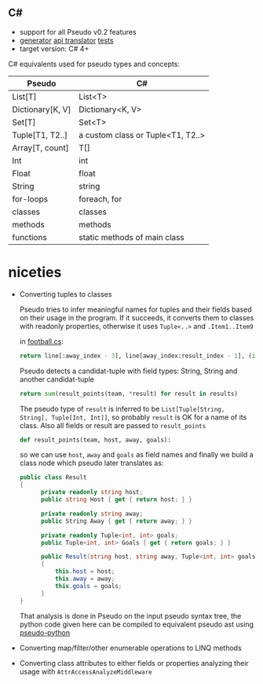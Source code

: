 C#
---

* support for all Pseudo v0.2 features
* [generator](../pseudo/generators/csharp_generator.py) [api translator](../pseudo/api_translators/csharp_translator.py) [tests](../tests/test_csharp.py)
* target version: C# 4+

C# equivalents used for pseudo types and concepts:


| Pseudo           | C#                                     |
|------------------|----------------------------------------|
| List[T]          | List\<T\>                      	    |
| Dictionary[K, V] | Dictionary\<K, V\>                     |
| Set[T]           | Set\<T\>                               |
| Tuple[T1, T2..]  | a custom class or Tuple\<T1, T2..\>    |
| Array[T, count]  | T[]                                    |
| Int              | int                                    |
| Float            | float                                  |
| String           | string                                 |
| for-loops        | foreach, for                           |
| classes          | classes                                |
| methods          | methods                                |
| functions        | static methods of main class           |


# niceties

* Converting tuples to classes

  Pseudo tries to infer meaningful names for tuples and their fields based on their usage in the program. If it succeeds, it converts them to classes with readonly properties, otherwise it uses `Tuple<..>` and `.Item1..Item9`
  
  in [football.cs](../examples/football.py):
  
  ```python
  return line[:away_index - 3], line[away_index:result_index - 1], (int(goals[0]), int(goals[1]))
  ```
  Pseudo detects a candidat-tuple with field types: String,  String and another candidat-tuple

  ```python
  return sum(result_points(team, *result) for result in results)
  ```

  The pseudo type of `result` is inferred to be `List[Tuple[String, String], Tuple[Int, Int]]`, so probably `result` is OK for a name of its class. Also all fields or result are passed to `result_points`

  ```python
  def result_points(team, host, away, goals):
  ```
  
  so we can use `host`, `away` and `goals` as field names and finally we build a class node which pseudo later translates as:

  ```c#
  public class Result
  {
  		private readonly string host;
  		public string Host { get { return host; } }

  		private readonly string away;
  		public String Away { get { return away; } }

  		private readonly Tuple<int, int> goals;
  		public Tuple<int, int> Goals { get { return goals; } }

  		public Result(string host, string away, Tuple<int, int> goals)
  		{
  			this.host = host;
  			this.away = away;
  			this.goals = goals;
  		}
  }
  ```

  That analysis is done in Pseudo on the input pseudo syntax tree,
  the python code given here can be compiled to equivalent pseudo ast using [pseudo-python](https://github.com/alehander42/pseudo-python)


* Converting map/filter/other enumerable operations to LINQ methods

* Converting class attributes to either fields or properties analyzing their usage with `AttrAccessAnalyzeMiddleware`



